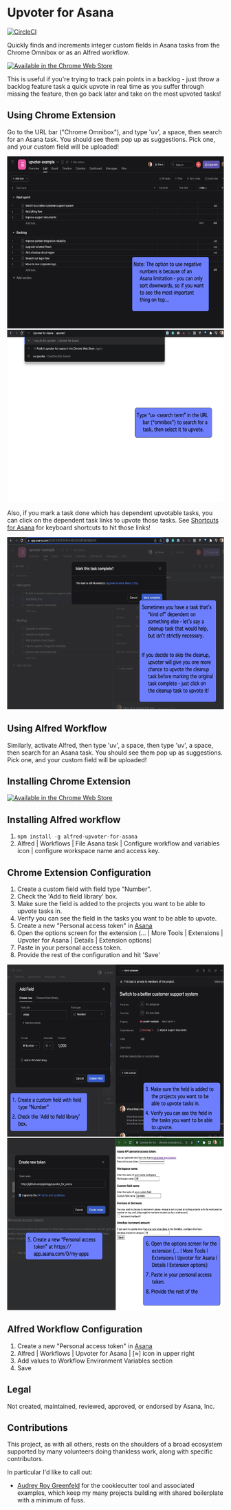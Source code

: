 # Upvoter for Asana

[![CircleCI](https://circleci.com/gh/apiology/upvoter-for-asana.svg?style=svg)](https://circleci.com/gh/apiology/upvoter-for-asana)

Quickly finds and increments integer custom fields in Asana tasks from
the Chrome Omnibox or as an Alfred workflow.

[![Available in the Chrome Web Store](https://storage.googleapis.com/web-dev-uploads/image/WlD8wC6g8khYWPJUsQceQkhXSlv1/tbyBjqi7Zu733AAKA5n4.png)](https://chrome.google.com/webstore/detail/upvoter-for-asana/olnbepiojfjbimgfnfdalnpkfbaphjjc)

This is useful if you're trying to track pain points in a backlog -
just throw a backlog feature task a quick upvote in real time as you
suffer through missing the feature, then go back later and take on the
most upvoted tasks!

## Using Chrome Extension

Go to the URL bar ("Chrome Omnibox"), and type 'uv', a space, then
search for an Asana task.  You should see them pop up as suggestions.
Pick one, and your custom field will be uploaded!

<img src="./docs/screenshot-3.png" alt="screenshot showing an asana project with a votes custom field" height="400"/>

<img src="./docs/screenshot-4.png" alt="screenshot showing chrome omnibar with a uv keyword being entered" height="400"/>

Also, if you mark a task done which has dependent upvotable tasks, you
can click on the dependent task links to upvote those tasks.  See
[Shortcuts for Asana](https://github.com/apiology/shortcuts-for-asana)
for keyboard shortcuts to hit those links!

<img src="./docs/screenshot-5.png" alt="screenshot showing dependent task with upvotes listed" height="400"/>

## Using Alfred Workflow

Similarly, activate Alfred, then type 'uv', a space, then type 'uv', a
space, then search for an Asana task.  You should see them pop up as
suggestions.  Pick one, and your custom field will be uploaded!

## Installing Chrome Extension

[![Available in the Chrome Web Store](https://storage.googleapis.com/web-dev-uploads/image/WlD8wC6g8khYWPJUsQceQkhXSlv1/tbyBjqi7Zu733AAKA5n4.png)](https://chrome.google.com/webstore/detail/opener-for-asana/aaljndcedpekcigodagpkfmkafncfdfb)

## Installing Alfred workflow

1. `npm install -g alfred-upvoter-for-asana`
2. Alfred | Workflows | File Asana task | Configure workflow and
   variables icon | configure workspace name and access key.

## Chrome Extension Configuration

1. Create a custom field with field type "Number".
2. Check the 'Add to field library' box.
3. Make sure the field is added to the projects you want to be able to
   upvote tasks in.
4. Verify you can see the field in the tasks you want to be able to
   upvote.
5. Create a new "Personal access token" in
   [Asana](https://app.asana.com/0/my-apps)
6. Open the options screen for the extension (… | More Tools |
   Extensions | Upvoter for Asana | Details | Extension options)
7. Paste in your personal access token.
8. Provide the rest of the configuration and hit 'Save'

<img src="./docs/screenshot-1.png" alt="screenshot showing custom field being added and project with custom field inside" height="400"/>

<img src="./docs/screenshot-2.png" alt="screenshot showing Asana personal access token creation and configuraiton of the extension" height="400"/>

## Alfred Workflow Configuration

1. Create a new "Personal access token" in
   [Asana](https://app.asana.com/0/my-apps)
1. Alfred | Workflows | Upvoter for Asana | [≈] icon in upper right
1. Add values to Workflow Environment Variables section
1. Save

## Legal

Not created, maintained, reviewed, approved, or endorsed by Asana, Inc.

## Contributions

This project, as with all others, rests on the shoulders of a broad
ecosystem supported by many volunteers doing thankless work, along
with specific contributors.

In particular I'd like to call out:

* [Audrey Roy Greenfeld](https://github.com/audreyfeldroy) for the
  cookiecutter tool and associated examples, which keep my many
  projects building with shared boilerplate with a minimum of fuss.
